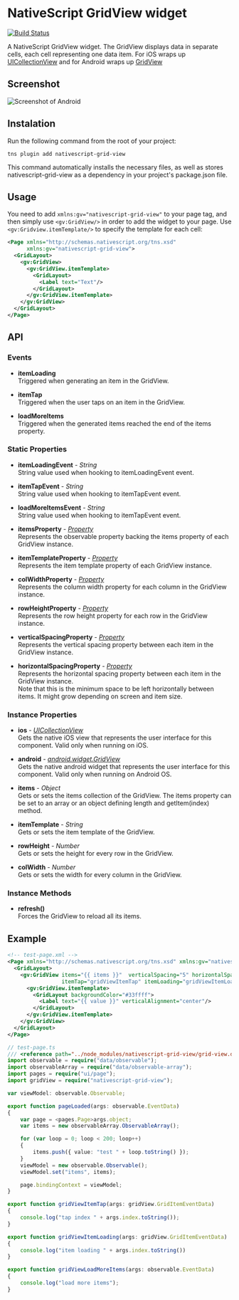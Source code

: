 ﻿# NativeScript GridView widget
[![Build Status](https://travis-ci.org/PeterStaev/NativeScript-Grid-View.svg?branch=master)](https://travis-ci.org/PeterStaev/NativeScript-Grid-View)

A NativeScript GridView widget. The GridView displays data in separate cells, each cell representing one data item. For iOS wraps up [UICollectionView](https://developer.apple.com/library/ios/documentation/UIKit/Reference/UICollectionView_class/) and for Android wraps up [GridView](http://developer.android.com/guide/topics/ui/layout/gridview.html)

## Screenshot
![Screenshot of Android](https://raw.githubusercontent.com/PeterStaev/NativeScript-Grid-View/master/docs/screenshot.png)

## Instalation
Run the following command from the root of your project:

`tns plugin add nativescript-grid-view`

This command automatically installs the necessary files, as well as stores nativescript-grid-view as a dependency in your project's package.json file.

## Usage
You need to add `xmlns:gv="nativescript-grid-view"` to your page tag, and then simply use `<gv:GridView/>` in order to add the widget to your page. Use `<gv:Gridview.itemTemplate/>` to specify the template for each cell:
```XML
<Page xmlns="http://schemas.nativescript.org/tns.xsd" 
      xmlns:gv="nativescript-grid-view">
  <GridLayout>
    <gv:GridView>
      <gv:GridView.itemTemplate>
        <GridLayout>
          <Label text="Text"/>
        </GridLayout>
      </gv:GridView.itemTemplate>
    </gv:GridView>
  </GridLayout>
</Page>
```

## API

### Events
* **itemLoading**  
Triggered when generating an item in the GridView. 

* **itemTap**  
Triggered when the user taps on an item in the GridView. 

* **loadMoreItems**  
Triggered when the generated items reached the end of the items property.

### Static Properties
* **itemLoadingEvent** - *String*  
String value used when hooking to itemLoadingEvent event.

* **itemTapEvent** - *String*  
String value used when hooking to itemTapEvent event.

* **loadMoreItemsEvent** - *String*  
String value used when hooking to itemTapEvent event.

* **itemsProperty** - *[Property](http://docs.nativescript.org/ApiReference/ui/core/dependency-observable/Property.html)*  
Represents the observable property backing the items property of each GridView instance.

* **itemTemplateProperty** - *[Property](http://docs.nativescript.org/ApiReference/ui/core/dependency-observable/Property.html)*  
Represents the item template property of each GridView instance.

* **colWidthProperty** - *[Property](http://docs.nativescript.org/ApiReference/ui/core/dependency-observable/Property.html)*  
Represents the column width property for each column in the GridView instance.

* **rowHeightProperty** - *[Property](http://docs.nativescript.org/ApiReference/ui/core/dependency-observable/Property.html)*  
Represents the row height property for each row in the GridView instance.
 
* **verticalSpacingProperty** - *[Property](http://docs.nativescript.org/ApiReference/ui/core/dependency-observable/Property.html)*  
Represents the vertical spacing property between each item in the GridView instance. 

* **horizontalSpacingProperty** - *[Property](http://docs.nativescript.org/ApiReference/ui/core/dependency-observable/Property.html)*  
Represents the horizontal spacing property between each item in the GridView instance.   
Note that this is the minimum space to be left horizontally between items. It might grow depending on screen and item size. 


### Instance Properties
* **ios** - *[UICollectionView](https://developer.apple.com/library/ios/documentation/UIKit/Reference/UICollectionView_class/)*  
Gets the native iOS view that represents the user interface for this component. Valid only when running on iOS.

* **android** - *[android.widget.GridView](http://developer.android.com/guide/topics/ui/layout/gridview.html)*  
Gets the native android widget that represents the user interface for this component. Valid only when running on Android OS.

* **items** - *Object*  
Gets or sets the items collection of the GridView. The items property can be set to an array or an object defining length and getItem(index) method.

* **itemTemplate** - *String*  
Gets or sets the item template of the GridView.

* **rowHeight** - *Number*  
Gets or sets the height for every row in the GridView.

* **colWidth** - *Number*  
Gets or sets the width for every column in the GridView.

### Instance Methods
* **refresh()**  
Forces the GridView to reload all its items.

## Example
```XML
<!-- test-page.xml -->
<Page xmlns="http://schemas.nativescript.org/tns.xsd" xmlns:gv="nativescript-grid-view" loaded="pageLoaded">
  <GridLayout>
    <gv:GridView items="{{ items }}"  verticalSpacing="5" horizontalSpacing="5" colWidth="100" rowHeight="75" padding="5"
                 itemTap="gridViewItemTap" itemLoading="gridViewItemLoading" loadMoreItems="gridViewLoadMoreItems">
      <gv:GridView.itemTemplate>
        <GridLayout backgroundColor="#33ffff">
          <Label text="{{ value }}" verticalAlignment="center"/>
        </GridLayout>
      </gv:GridView.itemTemplate>
    </gv:GridView>
  </GridLayout>
</Page>
```

```TypeScript
// test-page.ts
/// <reference path="../node_modules/nativescript-grid-view/grid-view.d.ts" />
import observable = require("data/observable");
import observableArray = require("data/observable-array");
import pages = require("ui/page");
import gridView = require("nativescript-grid-view");

var viewModel: observable.Observable;

export function pageLoaded(args: observable.EventData) 
{
    var page = <pages.Page>args.object;
    var items = new observableArray.ObservableArray();

    for (var loop = 0; loop < 200; loop++)
    {
        items.push({ value: "test " + loop.toString() });
    }
    viewModel = new observable.Observable();
    viewModel.set("items", items);

    page.bindingContext = viewModel;
}

export function gridViewItemTap(args: gridView.GridItemEventData)
{
    console.log("tap index " + args.index.toString());
}

export function gridViewItemLoading(args: gridView.GridItemEventData)
{
    console.log("item loading " + args.index.toString())
}

export function gridViewLoadMoreItems(args: observable.EventData)
{
    console.log("load more items");
}
```

